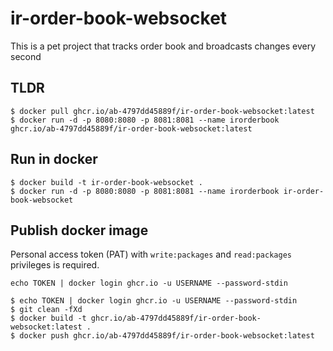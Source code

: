 # ir-order-book-websocket
This is a pet project that tracks order book and broadcasts changes every second

## TLDR

```
$ docker pull ghcr.io/ab-4797dd45889f/ir-order-book-websocket:latest
$ docker run -d -p 8080:8080 -p 8081:8081 --name irorderbook ghcr.io/ab-4797dd45889f/ir-order-book-websocket:latest
```

## Run in docker

```
$ docker build -t ir-order-book-websocket .
$ docker run -d -p 8080:8080 -p 8081:8081 --name irorderbook ir-order-book-websocket
```

## Publish docker image

Personal access token (PAT) with `write:packages` and `read:packages` privileges is required.

```
echo TOKEN | docker login ghcr.io -u USERNAME --password-stdin 
```

```
$ echo TOKEN | docker login ghcr.io -u USERNAME --password-stdin 
$ git clean -fXd
$ docker build -t ghcr.io/ab-4797dd45889f/ir-order-book-websocket:latest .
$ docker push ghcr.io/ab-4797dd45889f/ir-order-book-websocket:latest
```
